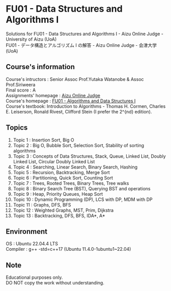 # FU01 - Data Structures and Algorithms I
Solutions for FU01 - Data Structures and Algorithms I - Aizu Online Judge - University of Aizu (UoA)<br />
FU01 - データ構造とアルゴリズム I の解答 - Aizu Online Judge - 会津大学 (UoA)<br />

## Course's information
Course's intructors : Senior Assoc Prof.Yutaka Watanobe & Assoc Prof.Siriweera <br />
Final score : A <br />
Assignments' homepage : [Aizu Online Judge](https://onlinejudge.u-aizu.ac.jp/courses/lesson/1/ALDS1/all) <br />
Course's homepage : [FU01 - Algorithms and Data Structures I](https://u-aizu.ac.jp/course/alg1/) <br />
Course's textbook: Introduction to Algorithms - Thomas H. Cormen, Charles E. Leiserson, Ronald Rivest, Clifford Stein (I prefer the 2^{nd} edition).

## Topics
1. Topic 1 : Insertion Sort, Big O
2. Topic 2 : Big O, Bubble Sort, Selection Sort, Stability of sorting algorithms
3. Topic 3 : Concepts of Data Structures, Stack, Queue, Linked List, Doubly Linked List, Circular Doubly Linked List
4. Topic 4 : Searching, Linear Search, Binary Search, Hashing
5. Topic 5 : Recursion, Backtracking, Merge Sort
6. Topic 6 : Partitioning, Quick Sort, Counting Sort
7. Topic 7 : Trees, Rooted Trees, Binary Trees, Tree walks
8. Topic 8 : Binary Search Tree (BST), Querying BST and operations
9. Topic 9 : Heap, Priority Queues, Heap Sort
10. Topic 10 : Dynamic Programming (DP), LCS with DP, MDM with DP
11. Topic 11 : Graphs, DFS, BFS
12. Topic 12 : Weighted Graphs, MST, Prim, Dijkstra
13. Topic 13 : Backtracking, DFS, BFS, IDA*, A*

## Environment
OS : Ubuntu 22.04.4 LTS <br />
Compiler : g++ -std=c++17 (Ubuntu 11.4.0-1ubuntu1~22.04) <br />

## Note
Educational purposes only. <br />
DO NOT copy the work without understanding.
